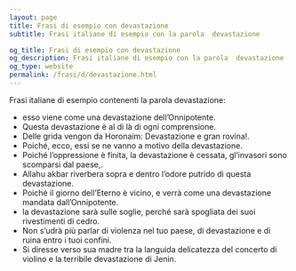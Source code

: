 ```yaml
---
layout: page
title: Frasi di esempio con devastazione 
subtitle: Frasi italiane di esempio con la parola  devastazione

og_title: Frasi di esempio con devastazione 
og_description: Frasi italiane di esempio con la parola  devastazione
og_type: website
permalink: /frasi/d/devastazione.html
---
```


Frasi italiane di esempio contenenti la parola devastazione:


- esso viene come una devastazione dell’Onnipotente.
- Questa devastazione è al di là di ogni comprensione.
- Delle grida vengon da Horonaim: Devastazione e gran rovina!.
- Poiché, ecco, essi se ne vanno a motivo della devastazione.
- Poiché l’oppressione è finita, la devastazione è cessata, gl’invasori sono scomparsi dal paese,.
- Allahu akbar riverbera sopra e dentro l’odore putrido di questa devastazione.
- Poiché il giorno dell’Eterno è vicino, e verrà come una devastazione mandata dall’Onnipotente.
- la devastazione sarà sulle soglie, perché sarà spogliata dei suoi rivestimenti di cedro.
- Non s’udrà più parlar di violenza nel tuo paese, di devastazione e di ruina entro i tuoi confini.
- Si diresse verso sua madre tra la languida delicatezza del concerto di violino e la terribile devastazione di Jenin.
